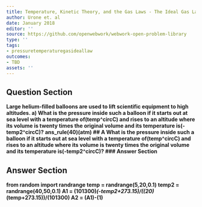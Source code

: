 ```yaml
---
title: Temperature, Kinetic Theory, and the Gas Laws - The Ideal Gas Law
author: Urone et. al
date: January 2018
editor: ''
source: https://github.com/openwebwork/webwork-open-problem-library
type: ''
tags:
- pressuretemperaturegasideallaw
outcomes:
- TBD
assets: ''
---
```


## Question Section 

<b>
Large helium-filled balloons are used to lift scientific equipment to high altitudes.
a) What is the pressure inside such a balloon if it starts out at sea level with a temperature of(temp^circC) and rises to an altitude where its volume is twenty times the original volume and its temperature is(-temp2^circC)? 
ans_rule(40)(atm)
## A
What is the pressure inside such a balloon if it starts out at sea level with a temperature of(temp^circC) and rises to an altitude where its volume is twenty times the original volume and its temperature is(-temp2^circC)? 
### Answer Section


## Answer Section

from random import randrange
temp = randrange(5,20,0.1)
temp2 = randrange(40,50,0.1)
A1 = (101300)*(-temp2+273.15)/((20)*(temp+273.15))/(101300)
A2 = (A1)-(1)